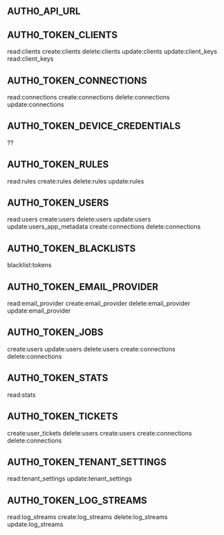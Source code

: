 ﻿

## AUTH0_API_URL

## AUTH0_TOKEN_CLIENTS

read:clients
create:clients
delete:clients
update:clients
update:client_keys
read:client_keys

## AUTH0_TOKEN_CONNECTIONS

read:connections
create:connections
delete:connections
update:connections

## AUTH0_TOKEN_DEVICE_CREDENTIALS

??

## AUTH0_TOKEN_RULES

read:rules
create:rules
delete:rules
update:rules

## AUTH0_TOKEN_USERS

read:users
create:users
delete:users
update:users
update:users_app_metadata
create:connections
delete:connections


## AUTH0_TOKEN_BLACKLISTS

blacklist:tokens

## AUTH0_TOKEN_EMAIL_PROVIDER

read:email_provider
create:email_provider
delete:email_provider
update:email_provider

## AUTH0_TOKEN_JOBS

create:users
update:users
delete:users
create:connections
delete:connections

## AUTH0_TOKEN_STATS

read:stats

## AUTH0_TOKEN_TICKETS

create:user_tickets
delete:users
create:users
create:connections
delete:connections

## AUTH0_TOKEN_TENANT_SETTINGS

read:tenant_settings
update:tenant_settings

## AUTH0_TOKEN_LOG_STREAMS

read:log_streams
create:log_streams
delete:log_streams
update:log_streams